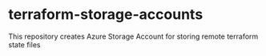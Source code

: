 # terraform-storage-accounts
This repository creates Azure Storage Account for storing remote terraform state files
